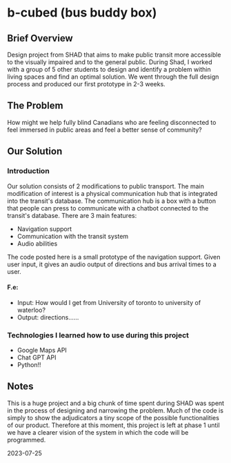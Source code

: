 # b-cubed (bus buddy box)

## Brief Overview
Design project from SHAD that aims to make public transit more accessible to the visually impaired and to the general public. 
During Shad, I worked with a group of 5 other students to design and identify a problem within living spaces and find an optimal solution.
We went through the full design process and produced our first prototype in 2-3 weeks.

## The Problem
How might we help fully blind Canadians who are feeling disconnected to feel immersed in public areas and feel a better sense of community?

## Our Solution
### Introduction
Our solution consists of 2 modifications to public transport. The main modification of interest is a physical communication hub that is integrated into the transit's database.
The communication hub is a box with a button that people can press to communicate with a chatbot connected to the transit's database. 
There are 3 main features:
- Navigation support
- Communication with the transit system
- Audio abilities

The code posted here is a small prototype of the navigation support. Given user input, it gives an audio output of directions and bus arrival times to a user.

#### F.e:
- Input: How would I get from University of toronto to university of waterloo?
- Output: directions......
  
### Technologies I learned how to use during this project
- Google Maps API
- Chat GPT API
- Python!!
  
## Notes
This is a huge project and a big chunk of time spent during SHAD was spent in the process of designing and narrowing the problem. 
Much of the code is simply to show the adjudicators a tiny scope of the possible functionalities of our product. 
Therefore at this moment, this project is left at phase 1 until we have a clearer vision of the system in which the code will be programmed. 

2023-07-25
